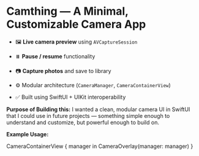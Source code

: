 # Camthing — A Minimal, Customizable Camera App


- 🖼️ **Live camera preview** using `AVCaptureSession`
- ⏸️ **Pause / resume** functionality
- 📷 **Capture photos** and save to library
- ⚙️ Modular architecture (`CameraManager`, `CameraContainerView`)

- ✅ Built using SwiftUI + UIKit interoperability

**Purpose of Building this:**
I wanted a clean, modular camera UI in SwiftUI that I could use in future projects — something simple enough to understand and customize, but powerful enough to build on.


**Example Usage:**

CameraContainerView { manager in
    CameraOverlay(manager: manager)
}

